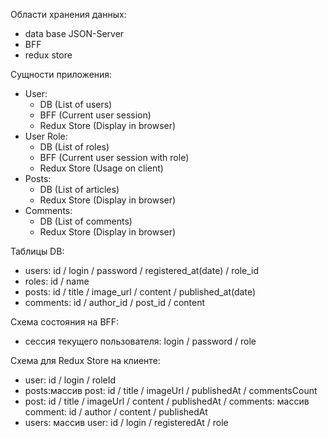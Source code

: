 Области хранения данных:
- data base JSON-Server
- BFF
- redux store

Сущности приложения:
- User: 
    - DB (List of users)
    - BFF (Current user session)
    - Redux Store (Display in browser)
- User Role:
    - DB (List of roles)
    - BFF (Current user session with role)
    - Redux Store (Usage on client)
- Posts:
    - DB (List of articles)
    - Redux Store (Display in browser)
- Comments:
    - DB (List of comments)
    - Redux Store (Display in browser)

Таблицы DB:
- users: id / login / password / registered_at(date) / role_id
- roles: id / name
- posts: id / title / image_url / content / published_at(date)
- comments: id / author_id / post_id / content

Схема состояния на BFF:
- сессия текущего пользователя: login / password / role

Схема для Redux Store на клиенте:
- user: id / login / roleId
- posts:массив post: id / title / imageUrl / publishedAt / commentsCount
- post: id / title / imageUrl / content / publishedAt / comments: массив comment: id / author / content / publishedAt
- users: массив user: id / login / registeredAt / role
